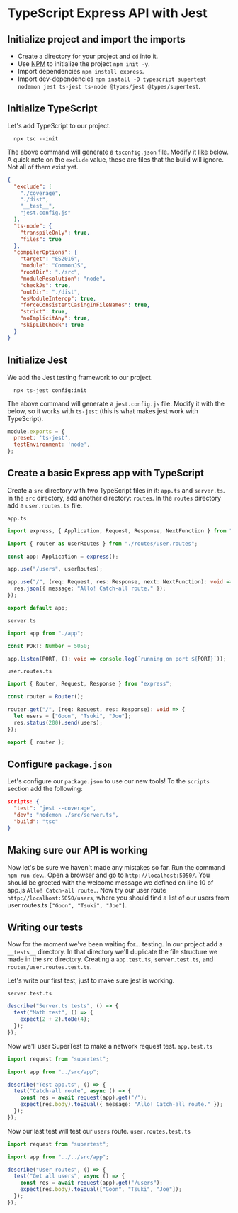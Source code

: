 # TypeScript Express API with Jest

## Initialize project and import the imports
* Create a directory for your project and `cd` into it.
* Use [NPM](https://docs.npmjs.com/) to initialize the project `npm init -y`.
* Import dependencies `npm install express`.
* Import dev-dependencies `npm install -D typescript supertest nodemon jest ts-jest ts-node @types/jest @types/supertest`.

## Initialize TypeScript
Let's add TypeScript to our project.
```shell
  npx tsc --init
```
The above command will generate a `tsconfig.json` file.
Modify it like below. A quick note on the `exclude` value, these are files that the build will ignore. Not all of them exist yet.
```json
{
  "exclude": [
    "./coverage",
    "./dist",
    "__test__",
    "jest.config.js"
  ],
  "ts-node": {
    "transpileOnly": true,
    "files": true
  },
  "compilerOptions": {
    "target": "ES2016",
    "module": "CommonJS",
    "rootDir": "./src",
    "moduleResolution": "node",
    "checkJs": true,
    "outDir": "./dist",
    "esModuleInterop": true,
    "forceConsistentCasingInFileNames": true,
    "strict": true,
    "noImplicitAny": true,
    "skipLibCheck": true
  }
}
```
## Initialize Jest
We add the Jest testing framework to our project.
```shell
  npx ts-jest config:init
```
The above command will generate a `jest.config.js` file. Modify it with the below, so it works with `ts-jest` (this is what makes jest work with TypeScript).
```javascript
module.exports = {
  preset: 'ts-jest',
  testEnvironment: 'node',
};
```
## Create a basic Express app with TypeScript
Create a `src` directory with two TypeScript files in it: `app.ts` and `server.ts`. In the `src` directory, add another directory: `routes`. In the `routes` directory add a `user.routes.ts` file.

`app.ts`
```typescript
import express, { Application, Request, Response, NextFunction } from "express";

import { router as userRoutes } from "./routes/user.routes";

const app: Application = express();

app.use("/users", userRoutes);

app.use("/", (req: Request, res: Response, next: NextFunction): void => {
  res.json({ message: "Allo! Catch-all route." });
});

export default app;
```

`server.ts`
```typescript
import app from "./app";

const PORT: Number = 5050;

app.listen(PORT, (): void => console.log(`running on port ${PORT}`));
```

`user.routes.ts`
```typescript
import { Router, Request, Response } from "express";

const router = Router();

router.get("/", (req: Request, res: Response): void => {
  let users = ["Goon", "Tsuki", "Joe"];
  res.status(200).send(users);
});

export { router };
```

## Configure `package.json`
Let's configure our `package.json` to use our new tools! To the `scripts` section add the following:
```json
scripts: {
  "test": "jest --coverage",
  "dev": "nodemon ./src/server.ts",
  "build": "tsc"
}
```

## Making sure our API is working
Now let's be sure we haven't made any mistakes so far. Run the command `npm run dev`.. Open a browser and go to `http://localhost:5050/`. You should be greeted with the welcome message we defined on line 10 of app.js `Allo! Catch-all route.`. Now try our user route `http://localhost:5050/users`, where you should find a list of our users from user.routes.ts `["Goon", "Tsuki", "Joe"]`.

## Writing our tests
Now for the moment we've been waiting for... testing.
In our project add a `__tests__` directory. In that directory we'll duplicate the file structure we made in the `src` directory. Creating a `app.test.ts`, `server.test.ts`, and `routes/user.routes.test.ts`.

Let's write our first test, just to make sure jest is working.

`server.test.ts`
```typescript
describe("Server.ts tests", () => {
  test("Math test", () => {
    expect(2 + 2).toBe(4);
  });
});
```

Now we'll user SuperTest to make a network request test.
`app.test.ts`
```typescript
import request from "supertest";

import app from "../src/app";

describe("Test app.ts", () => {
  test("Catch-all route", async () => {
    const res = await request(app).get("/");
    expect(res.body).toEqual({ message: "Allo! Catch-all route." });
  });
});
```

Now our last test will test our `users` route.
`user.routes.test.ts`
```typescript
import request from "supertest";

import app from "../../src/app";

describe("User routes", () => {
  test("Get all users", async () => {
    const res = await request(app).get("/users");
    expect(res.body).toEqual(["Goon", "Tsuki", "Joe"]);
  });
});
```